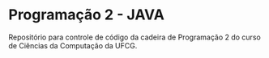 # Programação 2 - JAVA

Repositório para controle de código da cadeira de Programação 2 do curso de Ciências da Computação da UFCG.
